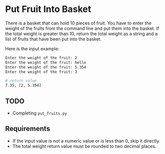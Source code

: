 # Put Fruit Into Basket

There is a basket that can hold 10 pieces of fruit.
You have to enter the weight of the fruits from the command line and put them into the basket. If the total weight is greater than 10, return the total weight as a string and a list of fruits that have been put into the basket.

Here is the input example:

```bash
Enter the weight of the fruit: 2
Enter the weight of the fruit: hello
Enter the weight of the fruit: 5.354
Enter the weight of the fruit: 3

# return value
7.35, [2, 5.354]
```

## TODO

- Completing `put_fruits.py`

## Requirements

- If the input value is not a numeric value or is less than 0, skip it directly.
- The total weight return value must be rounded to two decimal places.
